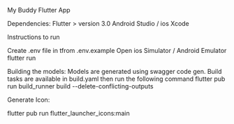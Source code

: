 My Buddy Flutter App

Dependencies:
Flutter > version 3.0
Android Studio / ios Xcode


Instructions to run

Create .env file in tfrom .env.example
Open ios Simulator / Android Emulator
flutter run

Building the models:
Models are generated using swagger code gen.
Build tasks are available in build.yaml then run the following command
flutter pub run build_runner build --delete-conflicting-outputs



Generate Icon:

flutter pub run flutter_launcher_icons:main
